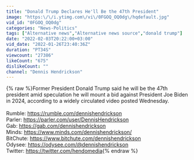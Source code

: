 ```yaml
---
title: "Donald Trump Declares He'll Be the 47th President"
image: "https:\/\/i.ytimg.com\/vi\/0FGOQ_OQ0dg\/hqdefault.jpg"
vid_id: "0FGOQ_OQ0dg"
categories: "News-Politics"
tags: ["Alternative news","Alternative news source","donald trump"]
date: "2022-02-03T20:22:00+03:00"
vid_date: "2022-01-26T23:40:36Z"
duration: "PT34S"
viewcount: "27386"
likeCount: "675"
dislikeCount: ""
channel: "Dennis Hendrickson"
---
```

{% raw %}Former President Donald Trump said he will be the 47th president amid speculation he will mount a bid against President Joe Biden in 2024, according to a widely circulated video posted Wednesday.<br /><br />Rumble: <a rel="nofollow" target="blank" href="https://rumble.com/dennishendrickson">https://rumble.com/dennishendrickson</a><br />Parler: <a rel="nofollow" target="blank" href="https://parler.com/user/DennisHendrickson">https://parler.com/user/DennisHendrickson</a><br />Gab: <a rel="nofollow" target="blank" href="https://gab.com/dennishendrickson">https://gab.com/dennishendrickson</a><br />Minds: <a rel="nofollow" target="blank" href="https://www.minds.com/dennishendrickson/">https://www.minds.com/dennishendrickson/</a><br />BitChute: <a rel="nofollow" target="blank" href="https://www.bitchute.com/dennishendrickson">https://www.bitchute.com/dennishendrickson</a><br />Odysee: <a rel="nofollow" target="blank" href="https://odysee.com/@dennishendrickson">https://odysee.com/@dennishendrickson</a><br />Twitter: <a rel="nofollow" target="blank" href="https://twitter.com/hendomedia">https://twitter.com/hendomedia</a>{% endraw %}
